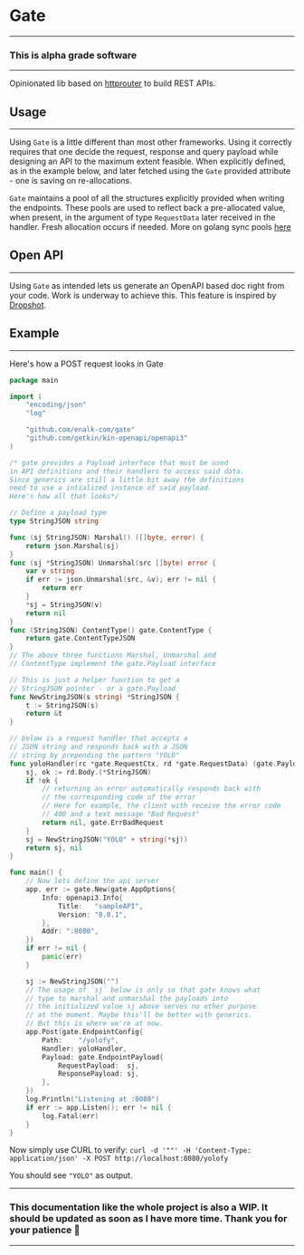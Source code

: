 # Gate

---

### This is alpha grade software

---

Opinionated lib based on [httprouter](https://github.com/julienschmidt/httprouter) to build REST APIs.

## Usage

---

Using `Gate` is a little different than most other frameworks. Using it correctly
requires that one decide the request, response and query payload while designing
an API to the maximum extent feasible. When explicitly defined, as in the example
below, and later fetched using the `Gate` provided attribute - one is saving
on re-allocations.

`Gate` maintains a pool of all the structures explicitly provided when writing
the endpoints. These pools are used to reflect back a pre-allocated value,
when present, in the argument of type `RequestData` later received in the handler.
Fresh allocation occurs if needed. More on golang sync pools [here](https://pkg.go.dev/sync#Pool)

## Open API

---

Using `Gate` as intended lets us generate an OpenAPI based doc right from your code.
Work is underway to achieve this. This feature is inspired by [Dropshot](https://github.com/oxidecomputer/dropshot).

## Example

---

Here's how a POST request looks in Gate

```go
package main

import (
	"encoding/json"
	"log"

	"github.com/enalk-com/gate"
	"github.com/getkin/kin-openapi/openapi3"
)

/* gate provides a Payload interface that must be used
in API definitions and their handlers to access said data.
Since generics are still a little bit away the definitions
need to use a intialized instance of said payload.
Here's how all that looks*/

// Define a payload type
type StringJSON string

func (sj StringJSON) Marshal() ([]byte, error) {
	return json.Marshal(sj)
}
func (sj *StringJSON) Unmarshal(src []byte) error {
	var v string
	if err := json.Unmarshal(src, &v); err != nil {
		return err
	}
	*sj = StringJSON(v)
	return nil
}
func (StringJSON) ContentType() gate.ContentType {
	return gate.ContentTypeJSON
}
// The above three functions Marshal, Unmarshal and
// ContentType implement the gate.Payload interface

// This is just a helper function to get a
// StringJSON pointer - or a gate.Payload
func NewStringJSON(s string) *StringJSON {
	t := StringJSON(s)
	return &t
}

// below is a request handler that accepts a
// JSON string and responds back with a JSON
// string by prepending the pattern "YOLO"
func yoloHandler(rc *gate.RequestCtx, rd *gate.RequestData) (gate.Payload, error) {
	sj, ok := rd.Body.(*StringJSON)
	if !ok {
		// returning an error automatically responds back with
		// the corresponding code of the error
		// Here for example, the client with receive the error code
		// 400 and a text message "Bad Request"
		return nil, gate.ErrBadRequest
	}
	sj = NewStringJSON("YOLO" + string(*sj))
	return sj, nil
}

func main() {
	// Now lets define the api server
	app, err := gate.New(gate.AppOptions{
		Info: openapi3.Info{
			Title:   "sampleAPI",
			Version: "0.0.1",
		},
		Addr: ":8080",
	})
	if err != nil {
		panic(err)
	}

	sj := NewStringJSON("")
	// The usage of `sj` below is only so that gate knows what
	// type to marshal and unmarshal the payloads into
	// the initialized value sj above serves no other purpose
	// at the moment. Maybe this'll be better with generics.
	// But this is where we're at now.
	app.Post(gate.EndpointConfig{
		Path:    "/yolofy",
		Handler: yoloHandler,
		Payload: gate.EndpointPayload{
			RequestPayload:  sj,
			ResponsePayload: sj,
		},
	})
	log.Println("Listening at :8080")
	if err := app.Listen(); err != nil {
		log.Fatal(err)
	}
}

```

Now simply use CURL to verify:
`curl -d '""' -H 'Content-Type: application/json' -X POST http://localhost:8080/yolofy`

You should see `"YOLO"` as output.

---

### This documentation like the whole project is also a WIP. It should be updated as soon as I have more time. Thank you for your patience 🙏

---
